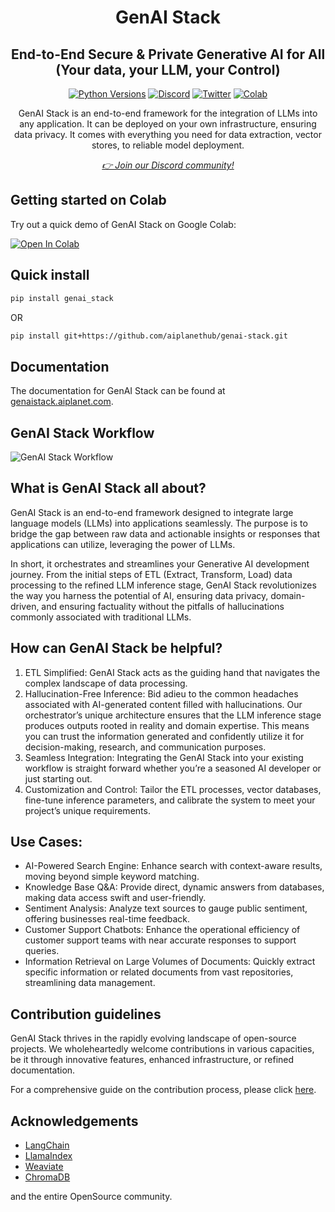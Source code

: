 <div align="center">
<h1 align="center">GenAI Stack </h1>
<h2 align="center">End-to-End Secure & Private Generative AI for All <br>(Your data, your LLM, your Control)</h2>

<a href="https://img.shields.io/badge/Python-3.8%20%7C%203.9%20%7C%203.10-3776AB.svg?style=flat&logo=python&logoColor=white"><img src="https://img.shields.io/badge/Python-3.8%20%7C%203.9%20%7C%203.10-3776AB.svg?style=flat&logo=python&logoColor=white" alt="Python Versions"></a>
<a href="https://discord.gg/4aWV7He2QU"><img src="https://dcbadge.vercel.app/api/server/4aWV7He2QU?style=flat" alt="Discord" /></a>
<a href="https://twitter.com/aiplanethub"><img src="https://img.shields.io/twitter/follow/aiplanethub" alt="Twitter" /></a>
<a href="https://colab.research.google.com/drive/1y6_0MoNWjS9wugv0askP1Jb7zrY_sQT-?usp=sharing"><img src="https://camo.githubusercontent.com/84f0493939e0c4de4e6dbe113251b4bfb5353e57134ffd9fcab6b8714514d4d1/68747470733a2f2f636f6c61622e72657365617263682e676f6f676c652e636f6d2f6173736574732f636f6c61622d62616467652e737667" alt="Colab" /></a>

<p>GenAI Stack is an end-to-end framework for the integration of LLMs into any application. It can be deployed on your own infrastructure, ensuring data privacy. It comes with everything you need for data extraction, vector stores, to reliable model deployment.</p>
<i><a href="https://discord.gg/4aWV7He2QU">👉 Join our Discord community!</a></i>
</div>

## Getting started on Colab

Try out a quick demo of GenAI Stack on Google Colab:

[![Open In Colab](https://colab.research.google.com/assets/colab-badge.svg)](https://colab.research.google.com/drive/1y6_0MoNWjS9wugv0askP1Jb7zrY_sQT-?usp=sharing)

## Quick install

```bash
pip install genai_stack
```

OR

```bash
pip install git+https://github.com/aiplanethub/genai-stack.git
```

## Documentation

The documentation for GenAI Stack can be found at [genaistack.aiplanet.com](https://genaistack.aiplanet.com).

## GenAI Stack Workflow
![GenAI Stack Workflow](https://github.com/aiplanethub/genai-stack/blob/main/assets/workflow.png)


## What is GenAI Stack all about?

GenAI Stack is an end-to-end framework designed to integrate large language models (LLMs) into applications seamlessly. The purpose is to bridge the gap between raw data and actionable insights or responses that applications can utilize, leveraging the power of LLMs.

In short, it orchestrates and streamlines your Generative AI development journey. From the initial steps of ETL (Extract, Transform, Load) data processing to the refined LLM inference stage, GenAI Stack revolutionizes the way you harness the potential of AI, ensuring data privacy, domain-driven, and ensuring factuality without the pitfalls of hallucinations commonly associated with traditional LLMs.

## How can GenAI Stack be helpful?


1. ETL Simplified: GenAI Stack acts as the guiding hand that navigates the complex landscape of data processing. 
2. Hallucination-Free Inference: Bid adieu to the common headaches associated with AI-generated content filled with hallucinations. Our orchestrator’s unique architecture ensures that the LLM inference stage produces outputs rooted in reality and domain expertise. This means you can trust the information generated and confidently utilize it for decision-making, research, and communication purposes.
3. Seamless Integration: Integrating the GenAI Stack into your existing workflow is straight forward whether you’re a seasoned AI developer or just starting out.
4. Customization and Control: Tailor the ETL processes, vector databases, fine-tune inference parameters, and calibrate the system to meet your project’s unique requirements.

## Use Cases:

- AI-Powered Search Engine: Enhance search with context-aware results, moving beyond simple keyword matching.
- Knowledge Base Q&A: Provide direct, dynamic answers from databases, making data access swift and user-friendly.
- Sentiment Analysis: Analyze text sources to gauge public sentiment, offering businesses real-time feedback.
- Customer Support Chatbots: Enhance the operational efficiency of customer support teams with near accurate responses to support queries.
- Information Retrieval on Large Volumes of Documents: Quickly extract specific information or related documents from vast repositories, streamlining data management.

## Contribution guidelines

GenAI Stack thrives in the rapidly evolving landscape of open-source projects. We wholeheartedly welcome contributions in various capacities, be it through innovative features, enhanced infrastructure, or refined documentation.

For a comprehensive guide on the contribution process, please click [here](https://github.com/aiplanethub/genai-stack/blob/main/CONTRIBUTING.md).

## Acknowledgements

* [LangChain](https://github.com/langchain-ai/langchain)
* [LlamaIndex](https://github.com/jerryjliu/llama_index)
* [Weaviate](https://github.com/weaviate/weaviate)
* [ChromaDB](https://github.com/chroma-core/chroma)
  
and the entire OpenSource community.
